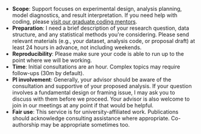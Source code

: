 - **Scope**: Support focuses on experimental design, analysis planning, model diagnostics, and result interpretation. If you need help with coding, please [visit our graduate coding mentors](https://forms.gle/xNRkHvJWM7Efjwq39).
- **Preparation**: I need a brief description of your research question, data structure, and any statistical methods you're considering. Please send relevant materials (e.g., your dataset, analysis code, or proposal draft) at least 24 hours in advance, not including weekends. 
- **Reproducibility**: Please make sure your code is able to run up to the point where we will be working.
- **Time**: Initial consultations are an hour. Complex topics may require follow-ups (30m by default).
- **PI involvement**: Generally, your advisor should be aware of the consultation and supportive of your proposed analysis. If your question involves a fundamental design or framing issue, I may ask you to discuss with them before we proceed. Your advisor is also welcome to join in our meetings at any point if that would be helpful.
- **Fair use**: This service is for university-affiliated work. Publications should acknowledge consulting assistance where appropriate. Co-authorship may be appropriate sometimes too.
